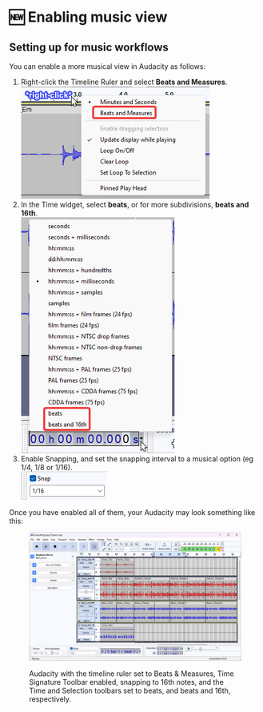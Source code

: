 # 🆕 Enabling music view

## Setting up for music workflows

You can enable a more musical view in Audacity as follows:&#x20;

1. Right-click the Timeline Ruler and select **Beats and Measures**. \
   ![](<../.gitbook/assets/timeline beats.png>)
2. In the Time widget, select **beats**, or for more subdivisions, **beats and 16th**. \
   ![](<../.gitbook/assets/time toolbar beats.png>)
3. Enable Snapping, and set the snapping interval to a musical option (eg 1/4, 1/8 or 1/16).\
   ![](<../.gitbook/assets/snap to 16.png>)

Once you have enabled all of them, your Audacity may look something like this:

<figure><img src="../.gitbook/assets/Audacity 3.4 project demo.png" alt=""><figcaption><p>Audacity with the timeline ruler set to Beats &#x26; Measures, Time Signature Toolbar enabled, snapping to 16th notes, and the Time and Selection toolbars set to beats, and beats and 16th, respectively. </p></figcaption></figure>

